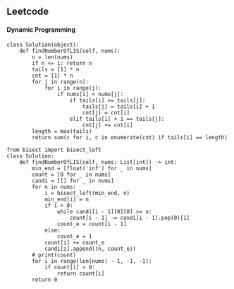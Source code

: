 ## Leetcode
#### Dynamic Programming
```
class Solution(object):
    def findNumberOfLIS(self, nums):
        n = len(nums)
        if n <= 1: return n
        tails = [1] * n
        cnt = [1] * n
        for j in range(n):
            for i in range(j):
                if nums[i] < nums[j]:
                    if tails[i] >= tails[j]:
                        tails[j] = tails[i] + 1
                        cnt[j] = cnt[i]
                    elif tails[i] + 1 == tails[j]:
                        cnt[j] += cnt[i]
        length = max(tails)
        return sum(c for i, c in enumerate(cnt) if tails[i] == length)
```
        
```
from bisect import bisect_left
class Solution:
    def findNumberOfLIS(self, nums: List[int]) -> int:
        min_end = [float('inf') for _ in nums]
        count = [0 for _ in nums]
        candi = [[] for _ in nums]
        for n in nums:
            i = bisect_left(min_end, n)
            min_end[i] = n
            if i > 0:
                while candi[i - 1][0][0] >= n:
                    count[i - 1] -= candi[i - 1].pop(0)[1]
                count_e = count[i - 1]
            else:
                count_e = 1
            count[i] += count_e
            candi[i].append((n, count_e))
        # print(count)
        for i in range(len(nums) - 1, -1, -1):
            if count[i] > 0:
                return count[i]
        return 0
```
        
        
        
        
   
        
        
                
        
        
        
   
        
        
        
        
        
        
        
        
        
        
        
        
        
        
     
 
